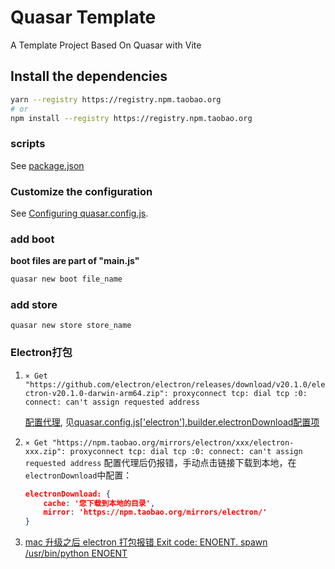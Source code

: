 # Quasar Template

A Template Project Based On Quasar with Vite

## Install the dependencies
```bash
yarn --registry https://registry.npm.taobao.org
# or
npm install --registry https://registry.npm.taobao.org
```

### scripts
See [package.json](./package.json)


### Customize the configuration
See [Configuring quasar.config.js](https://v2.quasar.dev/quasar-cli-vite/quasar-config-js).

### add boot
**boot files are part of "main.js"**
```bash
quasar new boot file_name
```

### add store
```
quasar new store store_name
```

### Electron打包

1. `⨯ Get "https://github.com/electron/electron/releases/download/v20.1.0/electron-v20.1.0-darwin-arm64.zip": proxyconnect tcp: dial tcp :0: connect: can't assign requested address`

    [配置代理](https://www.electron.build/configuration/configuration), 见[quasar.config.js['electron'].builder.electronDownload配置项](./quasar.config.js)

2. `⨯ Get "https://npm.taobao.org/mirrors/electron/xxx/electron-xxx.zip": proxyconnect tcp: dial tcp :0: connect: can't assign requested address`
    配置代理后仍报错，手动点击链接下载到本地，在`electronDownload`中配置：
    ```json
    electronDownload: {
        cache: '您下载到本地的目录',
        mirror: 'https://npm.taobao.org/mirrors/electron/'
    }
    ```

3. [mac 升级之后 electron 打包报错 Exit code: ENOENT. spawn /usr/bin/python ENOENT](https://www.jianshu.com/p/496d016ddefb)
